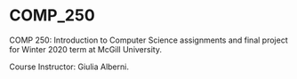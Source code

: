 # COMP_250

COMP 250: Introduction to Computer Science assignments and final project for Winter 2020 term at McGill University.

Course Instructor: Giulia Alberni. 
